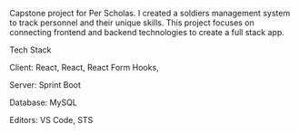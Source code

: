 Capstone project for Per Scholas. I created a soldiers management system to track personnel and their unique skills. This project focuses on connecting frontend and backend technologies to create a full stack app.


Tech Stack

Client: React, React, React Form Hooks,

Server: Sprint Boot

Database: MySQL

Editors: VS Code, STS
